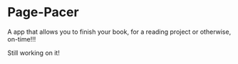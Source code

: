 # Page-Pacer
A app that allows you to finish your book, for a reading project or otherwise, on-time!!!

Still working on it!
